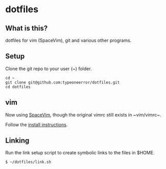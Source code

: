 dotfiles
========

What is this?
-------------

dotfiles for vim (SpaceVim), git and various other programs.

Setup
-----

Clone the git repo to your user (~) folder.

```
cd ~
git clone git@github.com:typeoneerror/dotfiles.git
cd dotfiles
```

## vim

Now using [SpaceVim](https://spacevim.org), though the original vimrc still exists in ~vim/vimrc~.

Follow the [install instructions](https://spacevim.org/quick-start-guide/#linux-and-macos).

## Linking

Run the link setup script to create symbolic links to the files in $HOME.

```bash
$ ~/dotfiles/link.sh
```
